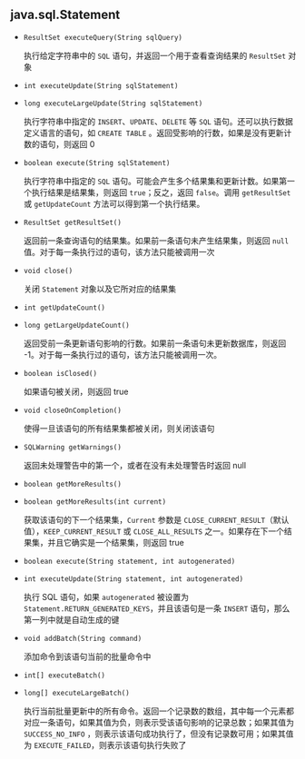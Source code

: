 ## java.sql.Statement

* `ResultSet executeQuery(String sqlQuery)`

  执行给定字符串中的 `SQL` 语句，并返回一个用于查看查询结果的 `ResultSet` 对象

* `int executeUpdate(String sqlStatement)`

* `long executeLargeUpdate(String sqlStatement)`

  执行字符串中指定的 `INSERT`、`UPDATE`、`DELETE` 等 `SQL` 语句。还可以执行数据定义语言的语句，如 `CREATE TABLE` 。返回受影响的行数，如果是没有更新计数的语句，则返回 0

* `boolean execute(String sqlStatement)`

  执行字符串中指定的 `SQL` 语句。可能会产生多个结果集和更新计数。如果第一个执行结果是结果集，则返回 `true`；反之，返回 `false`。调用 `getResultSet` 或 `getUpdateCount` 方法可以得到第一个执行结果。

* `ResultSet getResultSet()`

  返回前一条查询语句的结果集。如果前一条语句未产生结果集，则返回 `null` 值。对于每一条执行过的语句，该方法只能被调用一次

* `void close()`

  关闭 `Statement` 对象以及它所对应的结果集

* `int getUpdateCount()`

* `long getLargeUpdateCount()`

  返回受前一条更新语句影响的行数。如果前一条语句未更新数据库，则返回 -1。对于每一条执行过的语句，该方法只能被调用一次。

* `boolean isClosed()`

  如果语句被关闭，则返回 true

* `void closeOnCompletion()`

  使得一旦该语句的所有结果集都被关闭，则关闭该语句

* `SQLWarning getWarnings()`

  返回未处理警告中的第一个，或者在没有未处理警告时返回 null

* `boolean getMoreResults()`

* `boolean getMoreResults(int current)`

  获取该语句的下一个结果集，`Current` 参数是 `CLOSE_CURRENT_RESULT`（默认值），`KEEP_CURRENT_RESULT` 或 `CLOSE_ALL_RESULTS` 之一。如果存在下一个结果集，并且它确实是一个结果集，则返回 true

* `boolean execute(String statement, int autogenerated)`

* `int executeUpdate(String statement, int autogenerated)`

  执行 SQL 语句，如果 `autogenerated` 被设置为 `Statement.RETURN_GENERATED_KEYS`，并且该语句是一条 `INSERT` 语句，那么第一列中就是自动生成的键

* `void addBatch(String command)`

  添加命令到该语句当前的批量命令中

* `int[] executeBatch()`

* `long[] executeLargeBatch()`

  执行当前批量更新中的所有命令。返回一个记录数的数组，其中每一个元素都对应一条语句，如果其值为负，则表示受该语句影响的记录总数；如果其值为 `SUCCESS_NO_INFO` ，则表示该语句成功执行了，但没有记录数可用；如果其值为 `EXECUTE_FAILED`，则表示该语句执行失败了